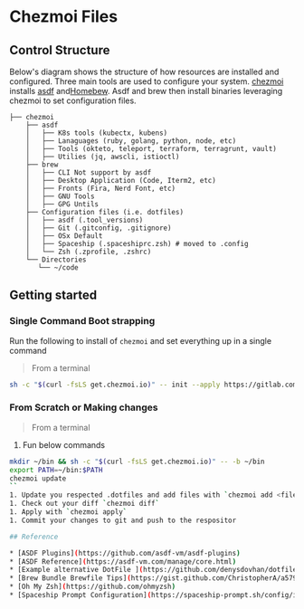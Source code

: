 # Chezmoi Files

## Control Structure
Below's diagram shows the structure of how resources are installed and configured. Three main tools are used to configure your system. [chezmoi](https://www.chezmoi.io/) installs [asdf](https://asdf-vm.com/) and[Homebew](https://brew.sh/). Asdf and brew then install binaries leveraging chezmoi to set configuration files.

```
├── chezmoi
    ├── asdf
    │   ├── K8s tools (kubectx, kubens)
    │   ├── Lanaguages (ruby, golang, python, node, etc)
    │   ├── Tools (okteto, teleport, terraform, terragrunt, vault)
    │   ├── Utilies (jq, awscli, istioctl)
    ├── brew
    │   ├── CLI Not support by asdf
    │   ├── Desktop Application (Code, Iterm2, etc)
    │   ├── Fronts (Fira, Nerd Font, etc)
    │   ├── GNU Tools
    │   ├── GPG Untils
    ├── Configuration files (i.e. dotfiles)
    │   ├── asdf (.tool_versions)
    │   ├── Git (.gitconfig, .gitignore)
    │   ├── OSx Default
    │   ├── Spaceship (.spaceshiprc.zsh) # moved to .config
    │   └── Zsh (.zprofile, .zshrc)
    └── Directories
       └── ~/code
```

## Getting started

### Single Command Boot strapping
Run the following to install of `chezmoi` and set everything up in a single command

> From a terminal
```bash
sh -c "$(curl -fsLS get.chezmoi.io)" -- init --apply https://gitlab.com/jeffs-public/chezmoi-files
```

### From Scratch or Making changes

> From a terminal
1. Fun below commands
```bash
mkdir ~/bin && sh -c "$(curl -fsLS get.chezmoi.io)" -- -b ~/bin
export PATH=~/bin:$PATH
chezmoi update
``
1. Update you respected .dotfiles and add files with `chezmoi add <file/dir name>`
1. Check out your diff `chezmoi diff`
1. Apply with `chezmoi apply`
1. Commit your changes to git and push to the respositor

## Reference

* [ASDF Plugins](https://github.com/asdf-vm/asdf-plugins)
* [ASDF Reference](https://asdf-vm.com/manage/core.html)
* [Example alternative DotFile ](https://github.com/denysdovhan/dotfiles)
* [Brew Bundle Brewfile Tips](https://gist.github.com/ChristopherA/a579274536aab36ea9966f301ff14f3f)
* [Oh My Zsh](https://github.com/ohmyzsh)
* [Spaceship Prompt Configuration](https://spaceship-prompt.sh/config/intro/)
